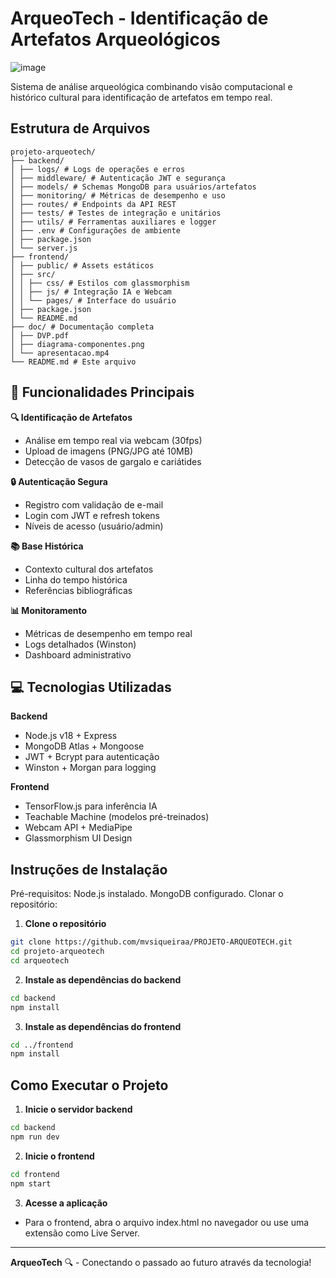 # ArqueoTech - Identificação de Artefatos Arqueológicos
![image](https://github.com/user-attachments/assets/489dc4f5-7443-479e-a658-33b1e68caeca)


Sistema de análise arqueológica combinando visão computacional e histórico cultural para identificação de artefatos em tempo real.

## Estrutura de Arquivos

```
projeto-arqueotech/
├── backend/
│ ├── logs/ # Logs de operações e erros
│ ├── middleware/ # Autenticação JWT e segurança
│ ├── models/ # Schemas MongoDB para usuários/artefatos
│ ├── monitoring/ # Métricas de desempenho e uso
│ ├── routes/ # Endpoints da API REST
│ ├── tests/ # Testes de integração e unitários
│ ├── utils/ # Ferramentas auxiliares e logger
│ ├── .env # Configurações de ambiente
│ ├── package.json
│ └── server.js
├── frontend/
│ ├── public/ # Assets estáticos
│ ├── src/
│ │ ├── css/ # Estilos com glassmorphism
│ │ ├── js/ # Integração IA e Webcam
│ │ └── pages/ # Interface do usuário
│ ├── package.json
│ └── README.md
├── doc/ # Documentação completa
│ ├── DVP.pdf
│ ├── diagrama-componentes.png
│ └── apresentacao.mp4
└── README.md # Este arquivo

```

## 🚀 Funcionalidades Principais

**🔍 Identificação de Artefatos**
- Análise em tempo real via webcam (30fps)
- Upload de imagens (PNG/JPG até 10MB)
- Detecção de vasos de gargalo e cariátides

**🔒 Autenticação Segura**
- Registro com validação de e-mail
- Login com JWT e refresh tokens
- Níveis de acesso (usuário/admin)

**📚 Base Histórica**
- Contexto cultural dos artefatos
- Linha do tempo histórica
- Referências bibliográficas

**📊 Monitoramento**
- Métricas de desempenho em tempo real
- Logs detalhados (Winston)
- Dashboard administrativo

## 💻 Tecnologias Utilizadas

**Backend**
- Node.js v18 + Express
- MongoDB Atlas + Mongoose
- JWT + Bcrypt para autenticação
- Winston + Morgan para logging

**Frontend**
- TensorFlow.js para inferência IA
- Teachable Machine (modelos pré-treinados)
- Webcam API + MediaPipe
- Glassmorphism UI Design


## Instruções de Instalação
Pré-requisitos:
Node.js instalado.
MongoDB configurado.
Clonar o repositório:

1. **Clone o repositório**
```bash
git clone https://github.com/mvsiqueiraa/PROJETO-ARQUEOTECH.git
cd projeto-arqueotech
cd arqueotech
```

2. **Instale as dependências do backend**
```bash
cd backend
npm install
```

3. **Instale as dependências do frontend**
```bash
cd ../frontend
npm install
```

## Como Executar o Projeto

1. **Inicie o servidor backend**
```bash
cd backend
npm run dev
```

2. **Inicie o frontend**
```bash
cd frontend
npm start
```

3. **Acesse a aplicação**
- Para o frontend, abra o arquivo index.html no navegador ou use uma extensão como Live Server.

---

**ArqueoTech** 🔍 - Conectando o passado ao futuro através da tecnologia!
